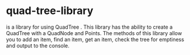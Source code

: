 # quad-tree-library

is a library for using QuadTree . 
This library has the ability to create a QuadTree with a QuadNode and Points. 
The methods of this library allow you to add an item, find an item, get an item, check the tree for emptiness and output to the console.
